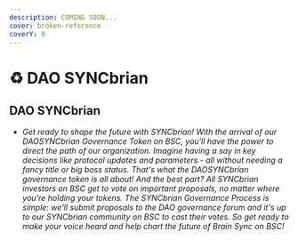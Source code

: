 ```yaml
---
description: COMING SOON...
cover: broken-reference
coverY: 0
---
```


# ♻ DAO SYNCbrian

## DAO SYNCbrian

* _Get ready to shape the future with SYNCbrian! With the arrival of our DAOSYNCbrian Governance Token on BSC, you'll have the power to direct the path of our organization. Imagine having a say in key decisions like protocol updates and parameters - all without needing a fancy title or big boss status. That's what the DAOSYNCbrian governance token is all about! And the best part? All SYNCbrian investors on BSC get to vote on important proposals, no matter where you're holding your tokens. The SYNCbrian Governance Process is simple: we'll submit proposals to the DAO governance forum and it's up to our SYNCbrian community on BSC to cast their votes. So get ready to make your voice heard and help chart the future of Brain Sync on BSC!_
